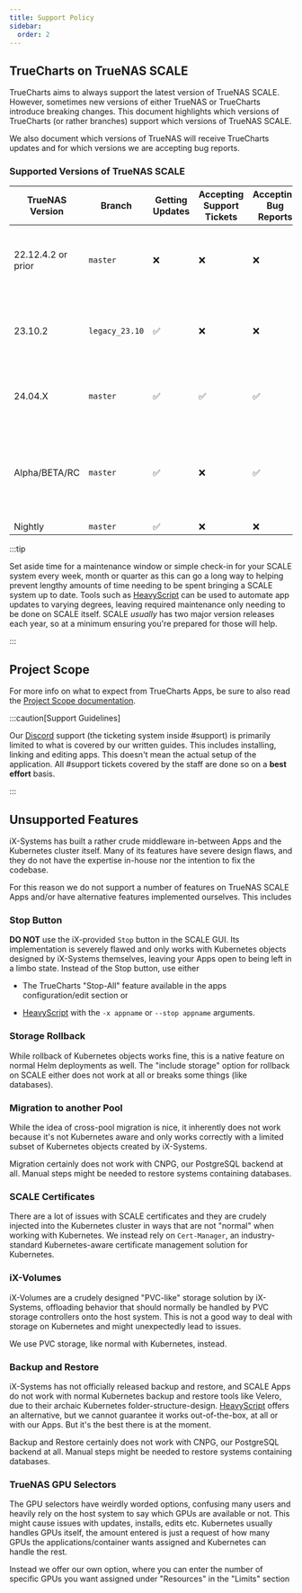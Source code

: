```yaml
---
title: Support Policy
sidebar:
  order: 2
---
```


## TrueCharts on TrueNAS SCALE

TrueCharts aims to always support the latest version of TrueNAS SCALE.
However, sometimes new versions of either TrueNAS or TrueCharts introduce breaking changes.
This document highlights which versions of TrueCharts (or rather branches) support which versions of TrueNAS SCALE.

We also document which versions of TrueNAS will receive TrueCharts updates and for which versions we are accepting bug reports.

### Supported Versions of TrueNAS SCALE

| TrueNAS Version    | Branch   | Getting Updates        | Accepting Support Tickets | Accepting Bug Reports | Notes                                                                                          |
| ------------------ | -------- | ---------------------- | ------------------------- | --------------------- | ---------------------------------------------------------------------------------------------- |
| 22.12.4.2 or prior | `master` | ❌                    | ❌                        | ❌                   | Update to 24.04.X supported version [TrueNAS SCALE](https://www.truenas.com/docs/scale/24.04/) |
| 23.10.2            | `legacy_23.10` | ✅              | ❌                        | ❌                   | Update to 24.04.X supported version [TrueNAS SCALE](https://www.truenas.com/docs/scale/24.04/) |
| 24.04.X            | `master` | ✅                    | ✅                        | ✅                   | Stable release as of 23 April 2024                                                             |
| Alpha/BETA/RC      | `master` | ✅                    | ❌                        | ✅                   | Please only submit bug reports during code-freeze                                              |
| Nightly            | `master` | ✅                    | ❌                        | ❌                   |                                                                                                |

:::tip

Set aside time for a maintenance window or simple check-in for your SCALE system every week, month or quarter as this can go a long way to helping prevent lengthy amounts of time needing to be spent bringing a SCALE system up to date. Tools such as [HeavyScript](/scale/#heavyscript) can be used to automate app updates to varying degrees, leaving required maintenance only needing to be done on SCALE itself. SCALE *usually* has two major version releases each year, so at a minimum ensuring you're prepared for those will help.

:::

## Project Scope

For more info on what to expect from TrueCharts Apps, be sure to also read the [Project Scope documentation](/general/scope).

:::caution[Support Guidelines]

Our [Discord](/s/discord) support (the ticketing system inside #support) is primarily limited to what is covered by our written guides. This includes installing, linking and editing apps. This doesn't mean the actual setup of the application. All #support tickets covered by the staff are done so on a **best effort** basis.

:::

## Unsupported Features

iX-Systems has built a rather crude middleware in-between Apps and the Kubernetes cluster itself. Many of its features have severe design flaws, and they do not have the expertise in-house nor the intention to fix the codebase.

For this reason we do not support a number of features on TrueNAS SCALE Apps and/or have alternative features implemented ourselves. This includes

### Stop Button

**DO NOT** use the iX-provided `Stop` button in the SCALE GUI. Its implementation is severely flawed and only works with Kubernetes objects designed by iX-Systems themselves, leaving your Apps open to being left in a limbo state.
Instead of the Stop button, use either

- The TrueCharts "Stop-All" feature available in the apps configuration/edit section or

- [HeavyScript](https://github.com/Heavybullets8/heavy_script) with the `-x appname` or `--stop appname` arguments.

### Storage Rollback

While rollback of Kubernetes objects works fine, this is a native feature on normal Helm deployments as well.
The "include storage" option for rollback on SCALE either does not work at all or breaks some things (like databases).

### Migration to another Pool

While the idea of cross-pool migration is nice, it inherently does not work because it's not Kubernetes aware and only works correctly with a limited subset of Kubernetes objects created by iX-Systems.

Migration certainly does not work with CNPG, our PostgreSQL backend at all.
Manual steps might be needed to restore systems containing databases.

### SCALE Certificates

There are a lot of issues with SCALE certificates and they are crudely injected into the Kubernetes cluster in ways that are not "normal" when working with Kubernetes.
We instead rely on `Cert-Manager`, an industry-standard Kubernetes-aware certificate management solution for Kubernetes.

### iX-Volumes

iX-Volumes are a crudely designed "PVC-like" storage solution by iX-Systems, offloading behavior that should normally be handled by PVC storage controllers onto the host system.
This is not a good way to deal with storage on Kubernetes and might unexpectedly lead to issues.

We use PVC storage, like normal with Kubernetes, instead.

### Backup and Restore

iX-Systems has not officially released backup and restore, and SCALE Apps do not work with normal Kubernetes backup and restore tools like Velero, due to their archaic Kubernetes folder-structure-design.
[HeavyScript](https://github.com/Heavybullets8/heavy_script) offers an alternative, but we cannot guarantee it works out-of-the-box, at all or with our Apps. But it's the best there is at the moment.

Backup and Restore certainly does not work with CNPG, our PostgreSQL backend at all. Manual steps might be needed to restore systems containing databases.

### TrueNAS GPU Selectors

The GPU selectors have weirdly worded options, confusing many users and heavily rely on the host system to say which GPUs are available or not. This might cause issues with updates, installs, edits etc.
Kubernetes usually handles GPUs itself, the amount entered is just a request of how many GPUs the applications/container wants assigned and Kubernetes can handle the rest.

Instead we offer our own option, where you can enter the number of specific GPUs you want assigned under "Resources" in the "Limits" section
